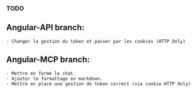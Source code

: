 ### TODO

## Angular-API branch:

    - Changer la gestion du token et passer par les cookies (HTTP Only)

## Angular-MCP branch:

    - Mettre en forme le chat.
    - Ajouter le formattage en markdown.
    - Mettre en place une gestion de token correct (via cookie HTTP Only)
